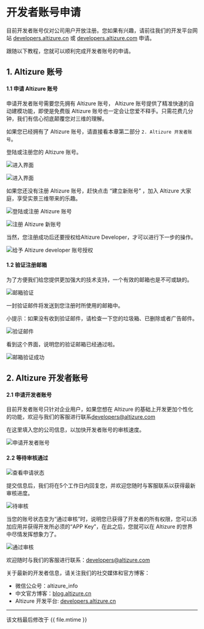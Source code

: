 # 开发者账号申请

目前开发者账号仅对公司用户开放注册。您如果有兴趣，请前往我们的开发平台网站 [developers.altizure.cn](https://developers.altizure.cn) 或 [developers.altizure.com](https://developers.altizure.com) 申请。

跟随以下教程，您就可以顺利完成开发者账号的申请。


## 1. Altizure 账号
#### 1.1 申请 Altizure 账号
申请开发者账号需要您先拥有 Altizure 账号， Altizure 账号提供了精准快速的自动建模功能，即使是免费版 Altizure 账号也一定会让您爱不释手。只需花费几分钟，我们有信心彻底颠覆您对三维的理解。

如果您已经拥有了 Altizure 账号，请直接看本章第二部分 `2. Altizure 开发者账号`。

登陆或注册您的 Altizure 账号。

![进入界面](img/account/dev-account-1.png)

![进入界面](img/account/dev-account-2.png)

如果您还没有注册 Altizure 账号，赶快点击 “建立新账号” ，加入 Altizure 大家庭，享受实景三维带来的乐趣。

![登陆或注册 Altizure 账号](img/account/dev-account-3.png)

![注册 Altizure 新账号](img/account/dev-account-4.png)

当然，您注册成功后还要授权给Altizure Developer，才可以进行下一步的操作。

![给予 Altizure developer 账号授权](img/account/dev-account-5.png)

#### 1.2 验证注册邮箱
为了方便我们给您提供更加强大的技术支持，一个有效的邮箱也是不可或缺的。

![邮箱验证](img/account/dev-account-6.png)

一封验证邮件将发送到您注册时所使用的邮箱中。

小提示：如果没有收到验证邮件，请检查一下您的垃圾箱、已删除或者广告邮件。

![验证邮件](img/account/dev-account-7.png)

看到这个界面，说明您的验证邮箱已经通过啦。

![邮箱验证成功](img/account/dev-account-8.png)

## 2. Altizure 开发者账号
#### 2.1 申请开发者账号

目前开发者账号只针对企业用户，如果您想在 Altizure 的基础上开发更加个性化的功能，欢迎与我们的客服进行联系[developers@altizure.com](mailto:developers@altizure.com)

在这里填入您的公司信息，以加快开发者账号的审核速度。

![申请开发者账号](img/account/dev-account-9.png)

#### 2.2 等待审核通过

![查看申请状态](img/account/dev-account-10.png)

提交信息后，我们将在5个工作日内回复您，并欢迎您随时与客服联系以获得最新审核进度。

![待审核](img/account/dev-account-11.png)

当您的账号状态变为“通过审核”时，说明您已获得了开发者的所有权限，您可以添加应用并获得开发所必须的“APP Key”，在此之后，您就可以在 Altizure 的世界中尽情发挥想象力了。

![通过审核](img/account/dev-account-12.png)




欢迎随时与我们的客服进行联系：[developers@altizure.com](mailto:developers@altizure.com)

关于最新的开发者信息，请关注我们的社交媒体和官方博客：

* 微信公众号：altizure_info
* 中文官方博客：[blog.altizure.cn](https://blog.altizure.cn)
* Altizure 开发平台: [developers.altizure.cn](https://developers.altizure.cn)

---

该文档最后修改于 {{ file.mtime }}

